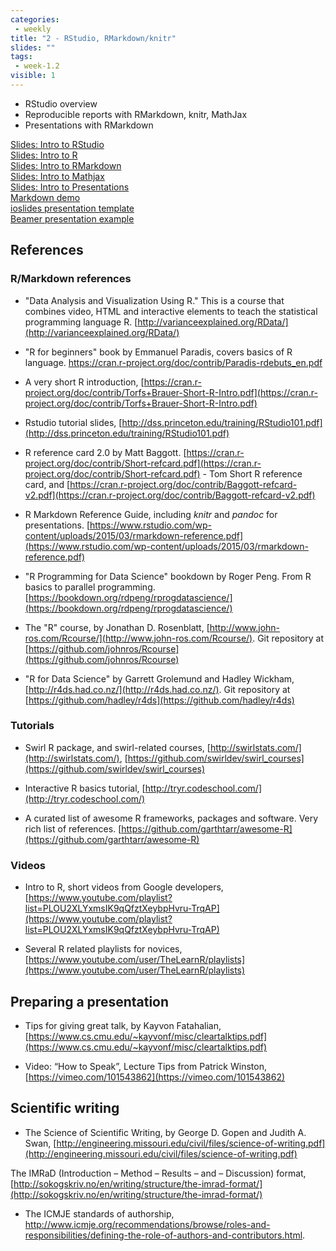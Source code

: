 ```yaml
---
categories:
 - weekly
title: "2 - RStudio, RMarkdown/knitr"
slides: ""
tags:
 - week-1.2
visible: 1
---
```


- RStudio overview
- Reproducible reports with RMarkdown, knitr, MathJax
- Presentations with RMarkdown

[Slides: Intro to RStudio]({{site.baseurl}}/presentations/01a_Markdown/01a_RStudio.pdf)  
[Slides: Intro to R]({{site.baseurl}}/presentations/01a_Markdown/01b_IntroRSlides.pdf)  
[Slides: Intro to RMarkdown]({{site.baseurl}}/presentations/01a_Markdown/01c_Markdown.pdf)  
[Slides: Intro to Mathjax]({{site.baseurl}}/presentations/01a_Markdown/01d_Mathjax.pdf)  
[Slides: Intro to Presentations]({{site.baseurl}}/presentations/01a_Markdown/01e_Presentation.pdf)  
[Markdown demo](https://github.com/mdozmorov/BIOS567.2017/blob/gh-pages/assets/01a_Markdown/lab/Markdown_demo.Rmd)  
[ioslides presentation template](https://github.com/mdozmorov/ioslides_template)  
[Beamer presentation example](https://github.com/mdozmorov/BIOS567.2017/blob/gh-pages/assets/01a_Markdown/lab/Beamer_presentation.Rmd)  

## References

### R/Markdown references

- "Data Analysis and Visualization Using R." This is a course that combines video, HTML and interactive elements to teach the statistical programming language R. [http://varianceexplained.org/RData/](http://varianceexplained.org/RData/)

- "R for beginners" book by Emmanuel Paradis, covers basics of R language. https://cran.r-project.org/doc/contrib/Paradis-rdebuts_en.pdf

- A very short R introduction, [https://cran.r-project.org/doc/contrib/Torfs+Brauer-Short-R-Intro.pdf](https://cran.r-project.org/doc/contrib/Torfs+Brauer-Short-R-Intro.pdf) 

- Rstudio tutorial slides, [http://dss.princeton.edu/training/RStudio101.pdf](http://dss.princeton.edu/training/RStudio101.pdf) 

- R reference card 2.0 by Matt Baggott. [https://cran.r-project.org/doc/contrib/Short-refcard.pdf](https://cran.r-project.org/doc/contrib/Short-refcard.pdf) - Tom Short R reference card, and [https://cran.r-project.org/doc/contrib/Baggott-refcard-v2.pdf](https://cran.r-project.org/doc/contrib/Baggott-refcard-v2.pdf) 

- R Markdown Reference Guide, including _knitr_ and _pandoc_ for presentations. [https://www.rstudio.com/wp-content/uploads/2015/03/rmarkdown-reference.pdf](https://www.rstudio.com/wp-content/uploads/2015/03/rmarkdown-reference.pdf) 

- "R Programming for Data Science" bookdown by Roger Peng. From R basics to parallel programming. [https://bookdown.org/rdpeng/rprogdatascience/](https://bookdown.org/rdpeng/rprogdatascience/) 

- The "R" course, by Jonathan D. Rosenblatt, [http://www.john-ros.com/Rcourse/](http://www.john-ros.com/Rcourse/). Git repository at [https://github.com/johnros/Rcourse](https://github.com/johnros/Rcourse)

- "R for Data Science" by Garrett Grolemund and Hadley Wickham, [http://r4ds.had.co.nz/](http://r4ds.had.co.nz/). Git repository at [https://github.com/hadley/r4ds](https://github.com/hadley/r4ds)

### Tutorials

- Swirl R package, and swirl-related courses, [http://swirlstats.com/](http://swirlstats.com/), [https://github.com/swirldev/swirl_courses](https://github.com/swirldev/swirl_courses)

- Interactive R basics tutorial, [http://tryr.codeschool.com/](http://tryr.codeschool.com/)

- A curated list of awesome R frameworks, packages and software. Very rich list of references. [https://github.com/garthtarr/awesome-R](https://github.com/garthtarr/awesome-R) 

### Videos

- Intro to R, short videos from Google developers, [https://www.youtube.com/playlist?list=PLOU2XLYxmsIK9qQfztXeybpHvru-TrqAP](https://www.youtube.com/playlist?list=PLOU2XLYxmsIK9qQfztXeybpHvru-TrqAP) 

- Several R related playlists for novices, [https://www.youtube.com/user/TheLearnR/playlists](https://www.youtube.com/user/TheLearnR/playlists) 


## Preparing a presentation

- Tips for giving great talk, by Kayvon Fatahalian, [https://www.cs.cmu.edu/~kayvonf/misc/cleartalktips.pdf](https://www.cs.cmu.edu/~kayvonf/misc/cleartalktips.pdf) 

- Video: “How to Speak”, Lecture Tips from Patrick Winston, [https://vimeo.com/101543862](https://vimeo.com/101543862) 

## Scientific writing

- The Science of Scientific Writing, by George D. Gopen and Judith A. Swan, [http://engineering.missouri.edu/civil/files/science-of-writing.pdf](http://engineering.missouri.edu/civil/files/science-of-writing.pdf)  

The IMRaD (Introduction – Method – Results – and – Discussion) format, [http://sokogskriv.no/en/writing/structure/the-imrad-format/](http://sokogskriv.no/en/writing/structure/the-imrad-format/)

- The ICMJE standards of authorship,  <http://www.icmje.org/recommendations/browse/roles-and-responsibilities/defining-the-role-of-authors-and-contributors.html>. 